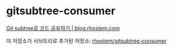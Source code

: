 # gitsubtree-consumer

[Git subtree로 코드 공유하기 | blog.rhostem.com](https://blog.rhostem.com/posts/code-sharing-with-git-subtree)

이 저장소가 서브트리로 추가된 저장소: [rhostem/gitsubtree-consumer](https://github.com/rhostem/gitsubtree-consumer)
